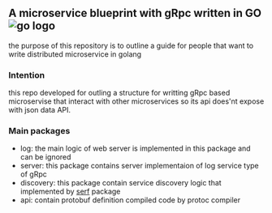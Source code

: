 A microservice blueprint with gRpc written in GO  ![go logo](https://go.dev/blog/go-brand/Go-Logo/PNG/Go-Logo_Aqua.png)
------
the purpose of this repository is to outline a guide for people that want to write distributed microservice in golang

### Intention
this repo developed for outling a structure for writting gRpc based microservise that interact with other microservices so its api does'nt expose with json data API.

### Main packages
* log: the main logic of web server is implemented in this package and can be ignored
* server: this package contains server implementaion of log service type of gRpc
* discovery: this package contain service discovery logic that implemented by [serf](https://github.com/hashicorp/serf) package
* api: contain protobuf definition compiled code by protoc compiler
